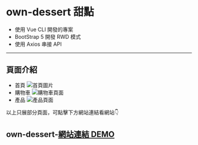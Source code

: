 <h1>own-dessert 甜點</h1>

* 使用 Vue CLI 開發的專案
* BootStrap 5 開發 RWD 模式
* 使用 Axios 串接 API

***

<h2>頁面介紹</h2>

* 首頁
![首頁圖片](https://upload.cc/i1/2022/05/29/YjST3k.png)
* 購物車
![購物車頁面](https://upload.cc/i1/2022/05/29/06NAQS.png)
* 產品
![產品頁面](https://upload.cc/i1/2022/05/29/ZsHzAN.png)

<p>以上只展部分頁面，可點擊下方網站連結看網站👇</p>

## own-dessert-[網站連結 DEMO](https://judytung.github.io/own-dessert/#/)
